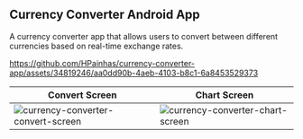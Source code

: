 ## Currency Converter Android App
A currency converter app that allows users to convert between different currencies based on real-time exchange rates.

https://github.com/HPainhas/currency-converter-app/assets/34819246/aa0dd90b-4aeb-4103-b8c1-6a8453529373

| Convert Screen | Chart Screen |
| -------------- | ------------ |
| ![currency-converter-convert-screen](https://github.com/HPainhas/currency-converter-app/assets/34819246/90c58ace-238e-4e89-9f96-f2338b3ee313) | ![currency-converter-chart-screen](https://github.com/HPainhas/currency-converter-app/assets/34819246/7b284a6c-5185-42b7-bba4-4296e6e2ea10) |
